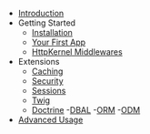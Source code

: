 - [Introduction](introduction.md)
- Getting Started
    - [Installation](getting-started/installation.md)
    - [Your First App](getting-started/your-first-app.md)
    - [HttpKernel Middlewares](getting-started/middlewares.md)
- Extensions
    - [Caching](extensions/caching.md)
    - [Security](extensions/security.md)
    - [Sessions](extensions/sessions.md)
    - [Twig](extensions/twig.md)
    - [Doctrine](extensions/doctrine.md)
        -[DBAL](extensions/doctrine.md#configuring-doctrine-dbal)
        -[ORM](extensions/doctrine.md#configuring-doctrine-orm)
        -[ODM](extensions/doctrine.md#configuring-doctrine-odm)
- [Advanced Usage](advanced/introduction.md)